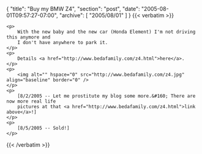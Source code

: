 {
  "title": "Buy my BMW Z4",
  "section": "post",
  "date": "2005-08-01T09:57:27-07:00",
  "archive": [
    "2005/08/01"
  ]
}
{{< verbatim >}}

    <p>
        With the new baby and the new car (Honda Element) I'm not driving this anymore and
        I don't have anywhere to park it. 
    </p>
    <p>
        Details <a href="http://www.bedafamily.com/z4.html">here</a>. 
    </p>
    <p>
        <img alt="" hspace="0" src="http://www.bedafamily.com/z4.jpg" align="baseline" border="0" /> 
    </p>
    <p>
        [8/2/2005 -- Let me prostitute my blog some more.&#160; There are now more real life
        pictures at that <a href="http://www.bedafamily.com/z4.html">link above</a>!] 
    </p>
    <p>
        [8/5/2005 -- Sold!]
    </p>

{{< /verbatim >}}
